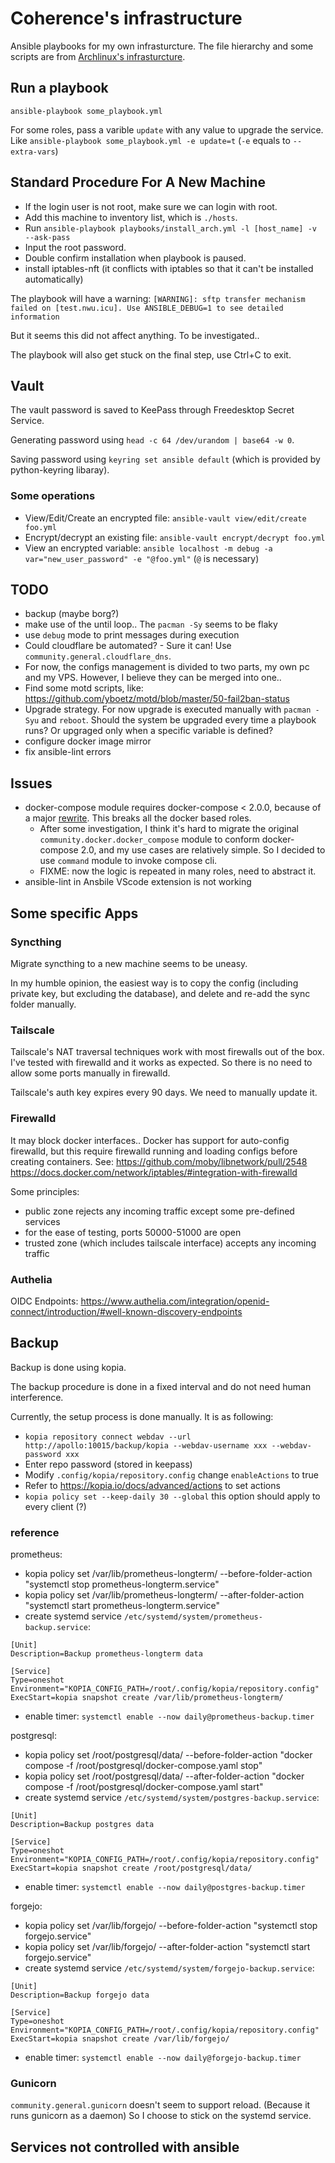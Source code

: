 # Coherence's infrastructure
Ansible playbooks for my own infrasturcture.
The file hierarchy and some scripts are from [Archlinux's infrasturcture](https://gitlab.archlinux.org/archlinux/infrastructure).

## Run a playbook
`ansible-playbook some_playbook.yml`

For some roles, pass a varible `update` with any value to upgrade the service. Like `ansible-playbook some_playbook.yml -e update=t`
(`-e` equals to `--extra-vars`)

## Standard Procedure For A New Machine
- If the login user is not root, make sure we can login with root.
- Add this machine to inventory list, which is `./hosts`.
- Run `ansible-playbook playbooks/install_arch.yml -l [host_name] -v --ask-pass`
- Input the root password.
- Double confirm installation when playbook is paused.
- install iptables-nft (it conflicts with iptables so that it can't be installed automatically)

The playbook will have a warning:
`[WARNING]: sftp transfer mechanism failed on [test.nwu.icu]. Use ANSIBLE_DEBUG=1 to see detailed information`

But it seems this did not affect anything. To be investigated..

The playbook will also get stuck on the final step, use Ctrl+C to exit.

## Vault
The vault password is saved to KeePass through Freedesktop Secret Service.

Generating password using `head -c 64 /dev/urandom | base64 -w 0`.

Saving password using `keyring set ansible default` (which is provided by python-keyring libaray).

### Some operations
- View/Edit/Create an encrypted file: `ansible-vault view/edit/create foo.yml`
- Encrypt/decrypt an existing file: `ansible-vault encrypt/decrypt foo.yml`
- View an encrypted variable: `ansible localhost -m debug -a var="new_user_password" -e "@foo.yml"` (`@` is necessary)

## TODO
- backup (maybe borg?)
- make use of the until loop.. The `pacman -Sy` seems to be flaky
- use `debug` mode to print messages during execution
- Could cloudflare be automated? - Sure it can! Use `community.general.cloudflare_dns`.
- For now, the configs management is divided to two parts, my own pc and my VPS. However, I believe they can be merged into one..
- Find some motd scripts, like: https://github.com/yboetz/motd/blob/master/50-fail2ban-status
- Upgrade strategy. For now upgrade is executed manually with `pacman -Syu` and `reboot`.
  Should the system be upgraded every time a playbook runs? Or upgraged only when a specific variable is defined?
- configure docker image mirror
- fix ansible-lint errors

## Issues
- docker-compose module requires docker-compose < 2.0.0, because of a major [rewrite](https://github.com/ansible-collections/community.docker/issues/216).
  This breaks all the docker based roles.
  - After some investigation, I think it's hard to migrate the original `community.docker.docker_compose` module to conform docker-compose 2.0, and my use cases are relatively simple.
    So I decided to use `command` module to invoke compose cli. 
  - FIXME: now the logic is repeated in many roles, need to abstract it.
- ansible-lint in Ansbile VScode extension is not working

## Some specific Apps
### Syncthing
Migrate syncthing to a new machine seems to be uneasy.

In my humble opinion, the easiest way is to copy the config (including private key, but excluding the database), and delete and re-add the sync folder manually.

### Tailscale
Tailscale's NAT traversal techniques work with most firewalls out of the box. I've tested with firewalld and it works as expected. So there is no need to allow some ports manually in firewalld.

Tailscale's auth key expires every 90 days. We need to manually update it.

### Firewalld
It may block docker interfaces.. Docker has support for auto-config firewalld, but this require firewalld running and loading configs before creating containers.
See: https://github.com/moby/libnetwork/pull/2548
https://docs.docker.com/network/iptables/#integration-with-firewalld

Some principles:
- public zone rejects any incoming traffic except some pre-defined services
- for the ease of testing, ports 50000-51000 are open
- trusted zone (which includes tailscale interface) accepts any incoming traffic 

### Authelia
OIDC Endpoints: https://www.authelia.com/integration/openid-connect/introduction/#well-known-discovery-endpoints

## Backup
Backup is done using kopia.

The backup procedure is done in a fixed interval and do not need human interference.

Currently, the setup process is done manually. It is as following:
- `kopia repository connect webdav --url http://apollo:10015/backup/kopia --webdav-username xxx --webdav-password xxx`
- Enter repo password (stored in keepass)
- Modify `.config/kopia/repository.config` change `enableActions` to true
- Refer to https://kopia.io/docs/advanced/actions to set actions
- `kopia policy set --keep-daily 30 --global` this option should apply to every client (?)

### reference
prometheus:
- kopia policy set /var/lib/prometheus-longterm/ --before-folder-action "systemctl stop prometheus-longterm.service"
- kopia policy set /var/lib/prometheus-longterm/ --after-folder-action "systemctl start prometheus-longterm.service"
- create systemd service `/etc/systemd/system/prometheus-backup.service`:
```
[Unit]
Description=Backup prometheus-longterm data

[Service]
Type=oneshot
Environment="KOPIA_CONFIG_PATH=/root/.config/kopia/repository.config"
ExecStart=kopia snapshot create /var/lib/prometheus-longterm/
```

- enable timer: `systemctl enable --now daily@prometheus-backup.timer`

postgresql:
- kopia policy set /root/postgresql/data/ --before-folder-action "docker compose -f /root/postgresql/docker-compose.yaml stop"
- kopia policy set /root/postgresql/data/ --after-folder-action "docker compose -f /root/postgresql/docker-compose.yaml start"
- create systemd service `/etc/systemd/system/postgres-backup.service`:
```
[Unit]
Description=Backup postgres data

[Service]
Type=oneshot
Environment="KOPIA_CONFIG_PATH=/root/.config/kopia/repository.config"
ExecStart=kopia snapshot create /root/postgresql/data/
```

- enable timer: `systemctl enable --now daily@postgres-backup.timer`

forgejo:
- kopia policy set /var/lib/forgejo/ --before-folder-action "systemctl stop forgejo.service"
- kopia policy set /var/lib/forgejo/ --after-folder-action "systemctl start forgejo.service"
- create systemd service `/etc/systemd/system/forgejo-backup.service`:
```
[Unit]
Description=Backup forgejo data

[Service]
Type=oneshot
Environment="KOPIA_CONFIG_PATH=/root/.config/kopia/repository.config"
ExecStart=kopia snapshot create /var/lib/forgejo/
```

- enable timer: `systemctl enable --now daily@forgejo-backup.timer`

### Gunicorn
`community.general.gunicorn` doesn't seem to support reload. (Because it runs gunicorn as a daemon) So I choose to stick on the systemd service.

## Services not controlled with ansible

